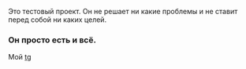 Это тестовый проект. Он не решает ни какие проблемы и не ставит перед собой ни каких целей. 
### Он просто есть и всё.

Мой [tg](https://t.me/Breeze212)